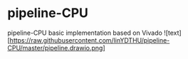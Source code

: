 # pipeline-CPU
pipeline-CPU basic implementation based on Vivado
![text][https://raw.githubusercontent.com/linYDTHU/pipeline-CPU/master/pipeline.drawio.png]
